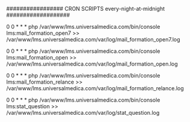 #################  CRON SCRIPTS  every-night-at-midnight ###################

0 0 * * * php /var/www/lms.universalmedica.com/bin/console lms:mail_formation_open7 >> /var/www/lms.universalmedica.com/var/log/mail_formation_open7.log

0 0 * * * php /var/www/lms.universalmedica.com/bin/console lms:mail_formation_open >> /var/www/lms.universalmedica.com/var/log/mail_formation_open.log

0 0 * * * php /var/www/lms.universalmedica.com/bin/console lms:mail_formation_relance >> /var/www/lms.universalmedica.com/var/log/mail_formation_relance.log


0 0 * * * php /var/www/lms.universalmedica.com/bin/console lms:stat_question >> /var/www/lms.universalmedica.com/var/log/stat_question.log
